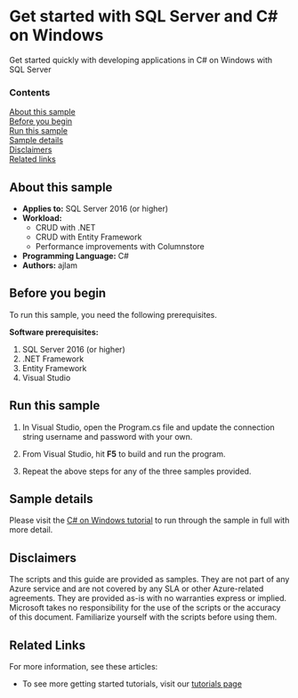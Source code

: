 # Get started with SQL Server and C# on Windows

Get started quickly with developing applications in C# on Windows with SQL Server


### Contents

[About this sample](#about-this-sample)<br/>
[Before you begin](#before-you-begin)<br/>
[Run this sample](#run-this-sample)<br/>
[Sample details](#sample-details)<br/>
[Disclaimers](#disclaimers)<br/>
[Related links](#related-links)<br/>


<a name=about-this-sample></a>

## About this sample

- **Applies to:** SQL Server 2016 (or higher) 
- **Workload:** 
    - CRUD with .NET 
    - CRUD with Entity Framework
    - Performance improvements with Columnstore
- **Programming Language:** C#
- **Authors:** ajlam 

<a name=before-you-begin></a>

## Before you begin

To run this sample, you need the following prerequisites. 

**Software prerequisites:**

1. SQL Server 2016 (or higher) 
2. .NET Framework
3. Entity Framework
4. Visual Studio

## Run this sample

1. In Visual Studio, open the Program.cs file and update the connection string username and password with your own. 

2. From Visual Studio, hit **F5** to build and run the program. 

3. Repeat the above steps for any of the three samples provided.

<a name=sample-details></a>

## Sample details

Please visit the [C# on Windows tutorial](https://www.microsoft.com/en-us/sql-server/developer-get-started/csharp/win/) to run through the sample in full with more detail.

<a name=disclaimers></a>

## Disclaimers
The scripts and this guide are provided as samples. They are not part of any Azure service and are not covered by any SLA or other Azure-related agreements. They are provided as-is with no warranties express or implied. Microsoft takes no responsibility for the use of the scripts or the accuracy of this document. Familiarize yourself with the scripts before using them.

<a name=related-links></a>

## Related Links

For more information, see these articles:
* To see more getting started tutorials, visit our [tutorials page](https://www.microsoft.com/en-us/sql-server/developer-get-started/)